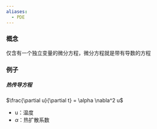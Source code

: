 ```yaml
---
aliases:
  - PDE
---
```

### 概念
仅含有一个独立变量的微分方程，微分方程就是带有导数的方程
### 例子
##### 热传导方程
$\frac{\partial u}{\partial t} = \alpha \nabla^2 u$
- u：温度
- $\alpha$：热扩散系数